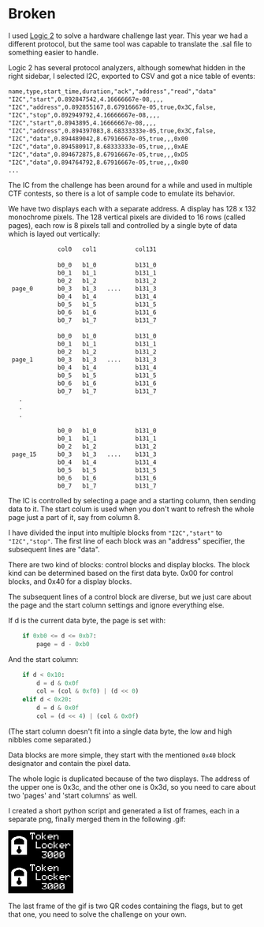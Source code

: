 # Broken

I used [Logic 2](https://www.saleae.com/downloads/) to solve a hardware challenge last year. This year we had a different protocol, but the same tool was capable to translate the .sal file to something easier to handle.

Logic 2 has several protocol analyzers, although somewhat hidden in the right sidebar, I selected I2C, exported to CSV and got a nice table of events:

```
name,type,start_time,duration,"ack","address","read","data"
"I2C","start",0.892847542,4.16666667e-08,,,,
"I2C","address",0.892855167,8.67916667e-05,true,0x3C,false,
"I2C","stop",0.892949792,4.16666667e-08,,,,
"I2C","start",0.8943895,4.16666667e-08,,,,
"I2C","address",0.894397083,8.68333333e-05,true,0x3C,false,
"I2C","data",0.894489042,8.67916667e-05,true,,,0x00
"I2C","data",0.894580917,8.68333333e-05,true,,,0xAE
"I2C","data",0.894672875,8.67916667e-05,true,,,0xD5
"I2C","data",0.894764792,8.67916667e-05,true,,,0x80
...
````

The IC from the challenge has been around for a while and used in multiple CTF contests, so there is a lot of sample code to emulate its behavior.

We have two displays each with a separate address. A display has 128 x 132 monochrome pixels. The 128 vertical pixels are divided to 16 rows (called pages), each row is 8 pixels tall and controlled by a single byte of data which is layed out vertically:

```
              col0   col1           col131

              b0_0   b1_0           b131_0
              b0_1   b1_1           b131_1
              b0_2   b1_2           b131_2
 page_0       b0_3   b1_3   ....    b131_3
              b0_4   b1_4           b131_4
              b0_5   b1_5           b131_5 
              b0_6   b1_6           b131_6 
              b0_7   b1_7           b131_7

              b0_0   b1_0           b131_0
              b0_1   b1_1           b131_1
              b0_2   b1_2           b131_2
 page_1       b0_3   b1_3   ....    b131_3
              b0_4   b1_4           b131_4
              b0_5   b1_5           b131_5 
              b0_6   b1_6           b131_6 
              b0_7   b1_7           b131_7
   .
   .
   .

              b0_0   b1_0           b131_0
              b0_1   b1_1           b131_1
              b0_2   b1_2           b131_2
 page_15      b0_3   b1_3   ....    b131_3
              b0_4   b1_4           b131_4
              b0_5   b1_5           b131_5 
              b0_6   b1_6           b131_6 
              b0_7   b1_7           b131_7
```

The IC is controlled by selecting a page and a starting column, then sending data to it.  The start colum is used when you don't want to refresh the whole page just a part of it, say from column 8. 

I have divided the input into multiple blocks from `"I2C","start"` to `"I2C","stop"`. The first line of each block was an "address" specifier, the subsequent lines are "data". 

There are two kind of blocks: control blocks and display blocks. The block kind can be determined based on the first data byte. 0x00 for control blocks, and 0x40 for a display blocks.

The subsequent lines of a control block are diverse, but we just care about the page and the start column settings and ignore everything else.

If d is the current data byte, the page is set with:
``` python
    if 0xb0 <= d <= 0xb7:
        page = d - 0xb0
```

And the start column:
``` python
    if d < 0x10:
        d = d & 0x0f
        col = (col & 0xf0) | (d << 0)
    elif d < 0x20:
        d = d & 0x0f
        col = (d << 4) | (col & 0x0f)
```

(The start column doesn't fit into a single data byte, the low and high nibbles come separated.)

Data blocks are more simple, they start with the mentioned `0x40` block designator and contain the pixel data.

The whole logic is duplicated because of the two displays. The address of the upper one is 0x3c, and the other one is 0x3d, so you need to care about two 'pages' and 'start columns' as well.

I created a short python script and generated a list of frames, each in a separate png, finally merged them in the following .gif:

![](display.gif)

The last frame of the gif is two QR codes containing the flags, but to get that one, you need to solve the challenge on your own.
